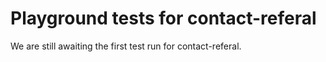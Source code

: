 # Playground tests for contact-referal
We are still awaiting the first test run for contact-referal.
